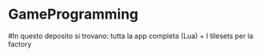 # GameProgramming

#In questo deposito si trovano: tutta la app completa (Lua) + I tilesets per la factory
